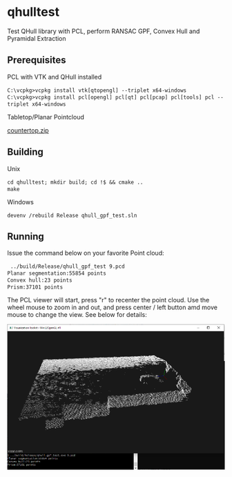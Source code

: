 # qhulltest
Test QHull library with PCL, perform RANSAC GPF, Convex Hull and Pyramidal Extraction

## Prerequisites

PCL with VTK and QHull installed
```
C:\vcpkg>vcpkg install vtk[qtopengl] --triplet x64-windows
C:\vcpkg>vcpkg install pcl[opengl] pcl[qt] pcl[pcap] pcl[tools] pcl --triplet x64-windows
```

Tabletop/Planar Pointcloud

[countertop.zip](https://sourceforge.net/projects/pointclouds/files/PCD%20datasets/countertop.zip)

## Building

Unix
```
cd qhulltest; mkdir build; cd !$ && cmake ..
make
```
Windows
```
devenv /rebuild Release qhull_gpf_test.sln
```

## Running

Issue the command below on your favorite Point cloud:

```
 ../build/Release/qhull_gpf_test 9.pcd
Planar segmentation:55854 points
Convex hull:23 points
Prism:37101 points
```

The PCL viewer will start, press "r" to recenter the point cloud. Use the wheel mouse to zoom in and out, and press center / left button amd move mouse to change the view. See below for details:

![alt text](https://github.com/jafrado/qhulltest/raw/master/qhull.jpg "Qhull Test Example")



